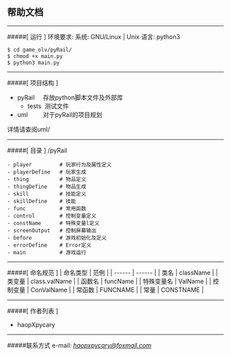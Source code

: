 ## 帮助文档
------
#####[ 运行 ]
环境要求: 
系统:  GNU/Linux | Unix
语言:  python3 
```bash
$ cd game_olv/pyRail/
$ chmod +x main.py
$ python3 main.py
```
------
#####[ 项目结构 ]

- pyRail&nbsp;&nbsp;&nbsp;&nbsp;&nbsp;存放python脚本文件及外部库
  - tests&nbsp;&nbsp;测试文件
- uml&nbsp;&nbsp;&nbsp;&nbsp;&nbsp;&nbsp;&nbsp;&nbsp;&nbsp;对于pyRail的项目规划

详情请查阅uml/

-----
#####[ 目录 ]
/pyRail
```
- player         # 玩家行为及属性定义
- playerDefine   # 玩家生成
- thing          # 物品定义
- thingDefine    # 物品生成
- skill          # 技能定义
- skillDefine    # 技能
- func           # 常用函数
- control        # 控制变量定义
- constName      # 特殊变量l定义
- screenOutput   # 控制屏幕输出
- before         # 游戏初始化及定义
- errorDefine    # Error定义
- main           # 游戏运行
```

-----
#####[ 命名规范 ]
<smart>
| 命名类型 | 范例 |
| ------ | ------ |
| 类名       | className     |
| 类变量     | class.valName |
| 函数名     | funcName      |
| 特殊变量名 | ValName       |
| 控制变量   | ConValName    |
| 常函数     | FUNCNAME      |
| 常量       | CONSTNAME     |
</smart>

-----
#####[ 作者列表 ]
- haopXpycary

---
#####联系方式
e-mail: *haopxpycary@foxmail.com*